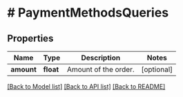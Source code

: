 # # PaymentMethodsQueries

## Properties

Name | Type | Description | Notes
------------ | ------------- | ------------- | -------------
**amount** | **float** | Amount of the order. | [optional]

[[Back to Model list]](../../README.md#models) [[Back to API list]](../../README.md#endpoints) [[Back to README]](../../README.md)
